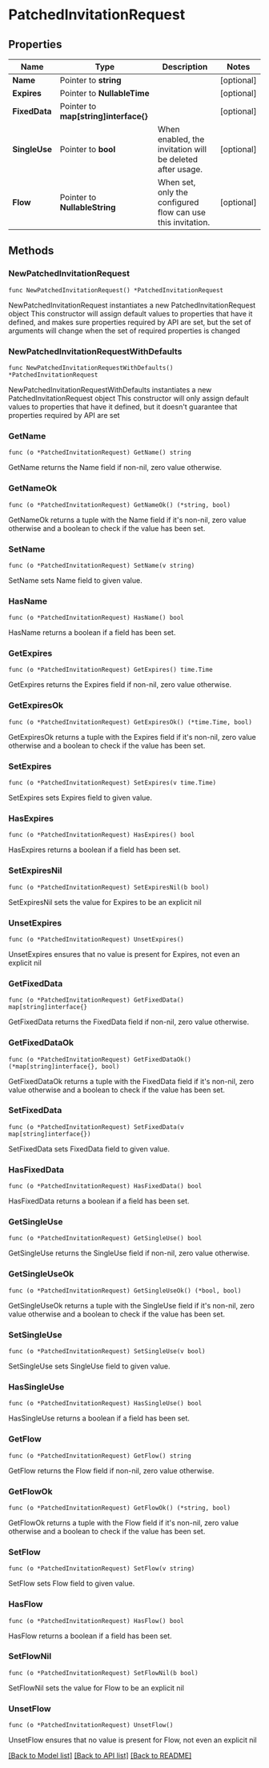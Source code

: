 # PatchedInvitationRequest

## Properties

Name | Type | Description | Notes
------------ | ------------- | ------------- | -------------
**Name** | Pointer to **string** |  | [optional] 
**Expires** | Pointer to **NullableTime** |  | [optional] 
**FixedData** | Pointer to **map[string]interface{}** |  | [optional] 
**SingleUse** | Pointer to **bool** | When enabled, the invitation will be deleted after usage. | [optional] 
**Flow** | Pointer to **NullableString** | When set, only the configured flow can use this invitation. | [optional] 

## Methods

### NewPatchedInvitationRequest

`func NewPatchedInvitationRequest() *PatchedInvitationRequest`

NewPatchedInvitationRequest instantiates a new PatchedInvitationRequest object
This constructor will assign default values to properties that have it defined,
and makes sure properties required by API are set, but the set of arguments
will change when the set of required properties is changed

### NewPatchedInvitationRequestWithDefaults

`func NewPatchedInvitationRequestWithDefaults() *PatchedInvitationRequest`

NewPatchedInvitationRequestWithDefaults instantiates a new PatchedInvitationRequest object
This constructor will only assign default values to properties that have it defined,
but it doesn't guarantee that properties required by API are set

### GetName

`func (o *PatchedInvitationRequest) GetName() string`

GetName returns the Name field if non-nil, zero value otherwise.

### GetNameOk

`func (o *PatchedInvitationRequest) GetNameOk() (*string, bool)`

GetNameOk returns a tuple with the Name field if it's non-nil, zero value otherwise
and a boolean to check if the value has been set.

### SetName

`func (o *PatchedInvitationRequest) SetName(v string)`

SetName sets Name field to given value.

### HasName

`func (o *PatchedInvitationRequest) HasName() bool`

HasName returns a boolean if a field has been set.

### GetExpires

`func (o *PatchedInvitationRequest) GetExpires() time.Time`

GetExpires returns the Expires field if non-nil, zero value otherwise.

### GetExpiresOk

`func (o *PatchedInvitationRequest) GetExpiresOk() (*time.Time, bool)`

GetExpiresOk returns a tuple with the Expires field if it's non-nil, zero value otherwise
and a boolean to check if the value has been set.

### SetExpires

`func (o *PatchedInvitationRequest) SetExpires(v time.Time)`

SetExpires sets Expires field to given value.

### HasExpires

`func (o *PatchedInvitationRequest) HasExpires() bool`

HasExpires returns a boolean if a field has been set.

### SetExpiresNil

`func (o *PatchedInvitationRequest) SetExpiresNil(b bool)`

 SetExpiresNil sets the value for Expires to be an explicit nil

### UnsetExpires
`func (o *PatchedInvitationRequest) UnsetExpires()`

UnsetExpires ensures that no value is present for Expires, not even an explicit nil
### GetFixedData

`func (o *PatchedInvitationRequest) GetFixedData() map[string]interface{}`

GetFixedData returns the FixedData field if non-nil, zero value otherwise.

### GetFixedDataOk

`func (o *PatchedInvitationRequest) GetFixedDataOk() (*map[string]interface{}, bool)`

GetFixedDataOk returns a tuple with the FixedData field if it's non-nil, zero value otherwise
and a boolean to check if the value has been set.

### SetFixedData

`func (o *PatchedInvitationRequest) SetFixedData(v map[string]interface{})`

SetFixedData sets FixedData field to given value.

### HasFixedData

`func (o *PatchedInvitationRequest) HasFixedData() bool`

HasFixedData returns a boolean if a field has been set.

### GetSingleUse

`func (o *PatchedInvitationRequest) GetSingleUse() bool`

GetSingleUse returns the SingleUse field if non-nil, zero value otherwise.

### GetSingleUseOk

`func (o *PatchedInvitationRequest) GetSingleUseOk() (*bool, bool)`

GetSingleUseOk returns a tuple with the SingleUse field if it's non-nil, zero value otherwise
and a boolean to check if the value has been set.

### SetSingleUse

`func (o *PatchedInvitationRequest) SetSingleUse(v bool)`

SetSingleUse sets SingleUse field to given value.

### HasSingleUse

`func (o *PatchedInvitationRequest) HasSingleUse() bool`

HasSingleUse returns a boolean if a field has been set.

### GetFlow

`func (o *PatchedInvitationRequest) GetFlow() string`

GetFlow returns the Flow field if non-nil, zero value otherwise.

### GetFlowOk

`func (o *PatchedInvitationRequest) GetFlowOk() (*string, bool)`

GetFlowOk returns a tuple with the Flow field if it's non-nil, zero value otherwise
and a boolean to check if the value has been set.

### SetFlow

`func (o *PatchedInvitationRequest) SetFlow(v string)`

SetFlow sets Flow field to given value.

### HasFlow

`func (o *PatchedInvitationRequest) HasFlow() bool`

HasFlow returns a boolean if a field has been set.

### SetFlowNil

`func (o *PatchedInvitationRequest) SetFlowNil(b bool)`

 SetFlowNil sets the value for Flow to be an explicit nil

### UnsetFlow
`func (o *PatchedInvitationRequest) UnsetFlow()`

UnsetFlow ensures that no value is present for Flow, not even an explicit nil

[[Back to Model list]](../README.md#documentation-for-models) [[Back to API list]](../README.md#documentation-for-api-endpoints) [[Back to README]](../README.md)


